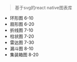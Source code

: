 > 基于svg的react native图表库
- 环形图 6-10
- 扇形图 6-20
- 折线图 7-10
- 柱状图 7-20
- 雷达图 7-30
- 漏斗图 8-10
- 集装箱图 8-20
